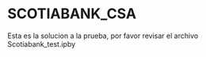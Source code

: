# SCOTIABANK_CSA

Esta es la solucion a la prueba, por favor revisar el archivo Scotiabank_test.ipby
